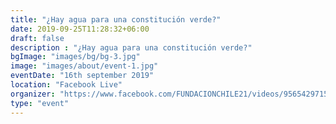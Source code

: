 ```yaml
---
title: "¿Hay agua para una constitución verde?"
date: 2019-09-25T11:28:32+06:00
draft: false
description : "¿Hay agua para una constitución verde?"
bgImage: "images/bg/bg-3.jpg"
image: "images/about/event-1.jpg"
eventDate: "16th september 2019"
location: "Facebook Live"
organizer: "https://www.facebook.com/FUNDACIONCHILE21/videos/956542971503303"
type: "event"
---
```



